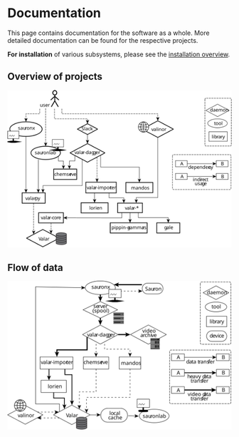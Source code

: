 # Documentation

This page contains documentation for the software as a whole.
More detailed documentation can be found for the respective projects.

**For installation** of various subsystems, please see the
[installation overview](https://github.com/dmyersturnbull/sauron-publication/blob/main/DOCUMENTATION/INSTALL.md).

## Overview of projects

![Project structure](./projects.svg)

## Flow of data

![Data flow](./flow.svg)
